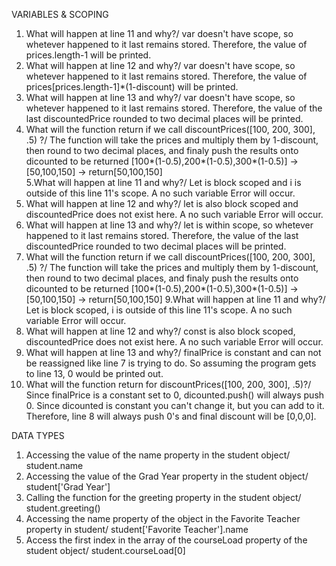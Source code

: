VARIABLES & SCOPING
1. What will happen at line 11 and why?/ 
  var doesn't have scope, so whetever happened to it last remains stored.
  Therefore, the value of prices.length-1 will be printed.
2. What will happen at line 12 and why?/
  var doesn't have scope, so whetever happened to it last remains stored.
  Therefore, the value of prices[prices.length-1]*(1-discount) will be printed.
3. What will happen at line 13 and why?/
  var doesn't have scope, so whetever happened to it last remains stored.
  Therefore, the value of the last discountedPrice rounded to two decimal places will be printed.
4. What will the function return if we call discountPrices([100, 200, 300], .5) ?/
  The function will take the prices and multiply them by 1-discount, then round to two decimal places, 
  and finaly push the results onto dicounted to be returned 
  [100*(1-0.5),200*(1-0.5),300*(1-0.5)] -> [50,100,150] -> return[50,100,150]\
5.What will happen at line 11 and why?/
  Let is block scoped and i is outside of this line 11's scope. 
  A no such variable Error will occur.
6. What will happen at line 12 and why?/
  let is also block scoped and discountedPrice does not exist here. 
  A no such variable Error will occur.
7. What will happen at line 13 and why?/
  let is within scope, so whetever happened to it last remains stored.
  Therefore, the value of the last discountedPrice rounded to two decimal places will be printed.
8. What will the function return if we call discountPrices([100, 200, 300], .5) ?/
  The function will take the prices and multiply them by 1-discount, then round to two decimal places, 
  and finaly push the results onto dicounted to be returned 
  [100*(1-0.5),200*(1-0.5),300*(1-0.5)] -> [50,100,150] -> return[50,100,150]
9.What will happen at line 11 and why?/
  Let is block scoped, i is outside of this line 11's scope. 
  A no such variable Error will occur.
10. What will happen at line 12 and why?/
  const is also block scoped, discountedPrice does not exist here. 
  A no such variable Error will occur.
11. What will happen at line 13 and why?/
  finalPrice is constant and can not be reassigned like line 7 is trying to do. 
  So assuming the program gets to line 13, 0 would be printed out.
12. What will the function return for discountPrices([100, 200, 300], .5)?/
  Since finalPrice is a constant set to 0, dicounted.push() will always push 0.
  Since dicounted is constant you can't change it, but you can add to it. 
  Therefore, line 8 will always push 0's and final discount will be [0,0,0].

DATA TYPES
1. Accessing the value of the name property in the student object/
  student.name
2. Accessing the value of the Grad Year property in the student object/
  student['Grad Year']
3. Calling the function for the greeting property in the student object/
  student.greeting()
4. Accessing the name property of the object in the Favorite Teacher property in student/
  student['Favorite Teacher'].name
5. Access the first index in the array of the courseLoad property of the student object/
  student.courseLoad[0]
